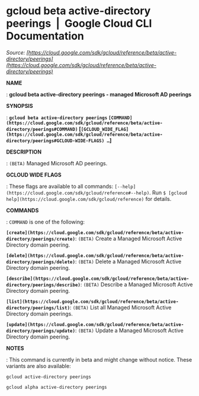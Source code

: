 # gcloud beta active-directory peerings  |  Google Cloud CLI Documentation

*Source: [https://cloud.google.com/sdk/gcloud/reference/beta/active-directory/peerings](https://cloud.google.com/sdk/gcloud/reference/beta/active-directory/peerings)*

**NAME**

: **gcloud beta active-directory peerings - managed Microsoft AD peerings**

**SYNOPSIS**

: **`gcloud beta active-directory peerings` `[COMMAND](https://cloud.google.com/sdk/gcloud/reference/beta/active-directory/peerings#COMMAND)` [`[GCLOUD_WIDE_FLAG](https://cloud.google.com/sdk/gcloud/reference/beta/active-directory/peerings#GCLOUD-WIDE-FLAGS) …`]**

**DESCRIPTION**

: `(BETA)` Managed Microsoft AD peerings.

**GCLOUD WIDE FLAGS**

: These flags are available to all commands: `[--help](https://cloud.google.com/sdk/gcloud/reference#--help)`.
Run `$ [gcloud help](https://cloud.google.com/sdk/gcloud/reference)` for details.

**COMMANDS**

: ``COMMAND`` is one of the following:

**`[create](https://cloud.google.com/sdk/gcloud/reference/beta/active-directory/peerings/create)`**:
`(BETA)` Create a Managed Microsoft Active Directory domain peering.

**`[delete](https://cloud.google.com/sdk/gcloud/reference/beta/active-directory/peerings/delete)`**:
`(BETA)` Delete a Managed Microsoft Active Directory domain peering.

**`[describe](https://cloud.google.com/sdk/gcloud/reference/beta/active-directory/peerings/describe)`**:
`(BETA)` Describe a Managed Microsoft Active Directory domain
peering.

**`[list](https://cloud.google.com/sdk/gcloud/reference/beta/active-directory/peerings/list)`**:
`(BETA)` List all Managed Microsoft Active Directory domain peerings.

**`[update](https://cloud.google.com/sdk/gcloud/reference/beta/active-directory/peerings/update)`**:
`(BETA)` Update a Managed Microsoft Active Directory domain peering.

**NOTES**

: This command is currently in beta and might change without notice. These
variants are also available:

```
gcloud active-directory peerings
```

```
gcloud alpha active-directory peerings
```